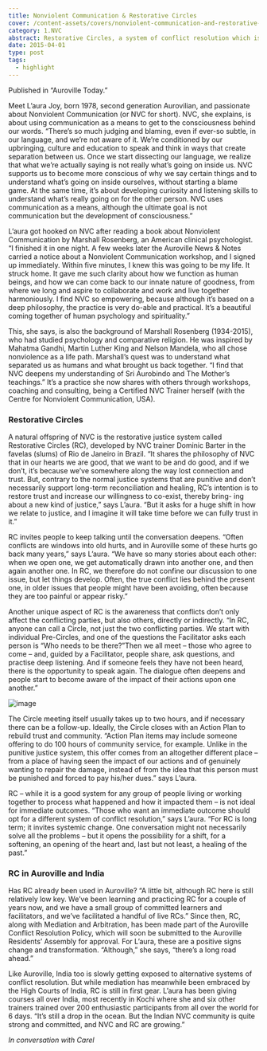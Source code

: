 ```yaml
---
title: Nonviolent Communication & Restorative Circles
cover: /content-assets/covers/nonviolent-communication-and-restorative-circles.jpg
category: 1.NVC
abstract: Restorative Circles, a system of conflict resolution which is based on the principles of Nonviolent Communication, is proposed to become part of Auroville's Conflict Resolution Policy.
date: 2015-04-01
type: post
tags:
  - highlight
---
```


Published in “Auroville Today.”

Meet L’aura Joy, born 1978, second generation Aurovilian, and passionate about Nonviolent Communication (or NVC for short). NVC, she explains, is about using communication as a means to get to the consciousness behind our words. “There’s so much judging and blaming, even if ever-so subtle, in our language, and we’re not aware of it. We’re conditioned by our upbringing, culture and education to speak and think in ways that create separation between us. Once we start dissecting our language, we realize that what we’re actually saying is not really what’s going on inside us. NVC supports us to become more conscious of why we say certain things and to understand what’s going on inside ourselves, without starting a blame game. At the same time, it’s about developing curiosity and listening skills to understand what’s really going on for the other person. NVC uses communication as a means, although the ultimate goal is not communication but the development of consciousness.”

L’aura got hooked on NVC after reading a book about Nonviolent Communication by Marshall Rosenberg, an American clinical psychologist. “I finished it in one night. A few weeks later the Auroville News & Notes carried a notice about a Nonviolent Communication workshop, and I signed up immediately. Within five minutes, I knew this was going to be my life. It struck home. It gave me such clarity about how we function as human beings, and how we can come back to our innate nature of goodness, from where we long and aspire to collaborate and work and live together harmoniously. I find NVC so empowering, because although it’s based on a deep philosophy, the practice is very do-able and practical. It’s a beautiful coming together of human psychology and spirituality.”

This, she says, is also the background of Marshall Rosenberg (1934-2015), who had studied psychology and comparative religion. He was inspired by Mahatma Gandhi, Martin Luther King and Nelson Mandela, who all chose nonviolence as a life path. Marshall’s quest was to understand what separated us as humans and what brought us back together. “I find that NVC deepens my understanding of Sri Aurobindo and The Mother’s teachings.” It’s a practice she now shares with others through workshops, coaching and consulting, being a Certified NVC Trainer herself (with the Centre for Nonviolent Communication, USA).

### Restorative Circles

A natural offspring of NVC is the restorative justice system called Restorative Circles (RC), developed by NVC trainer Dominic Barter in the favelas (slums) of Rio de Janeiro in Brazil. “It shares the philosophy of NVC that in our hearts we are good, that we want to be and do good, and if we don’t, it’s because we’ve somewhere along the way lost connection and trust. But, contrary to the normal justice systems that are punitive and don’t necessarily support long-term reconciliation and healing, RC’s intention is to restore trust and increase our willingness to co-exist, thereby bring- ing about a new kind of justice,” says L’aura. “But it asks for a huge shift in how we relate to justice, and I imagine it will take time before we can fully trust in it.”

RC invites people to keep talking until the conversation deepens. “Often conflicts are windows into old hurts, and in Auroville some of these hurts go back many years,” says L’aura. “We have so many stories about each other: when we open one, we get automatically drawn into another one, and then again another one. In RC, we therefore do not confine our discussion to one issue, but let things develop. Often, the true conflict lies behind the present one, in older issues that people might have been avoiding, often because they are too painful or appear risky.”

Another unique aspect of RC is the awareness that conflicts don’t only affect the conflicting parties, but also others, directly or indirectly. “In RC, anyone can call a Circle, not just the two conflicting parties. We start with individual Pre-Circles, and one of the questions the Facilitator asks each person is “Who needs to be there?”Then we all meet – those who agree to come – and, guided by a Facilitator, people share, ask questions, and practise deep listening. And if someone feels they have not been heard, there is the opportunity to speak again. The dialogue often deepens and people start to become aware of the impact of their actions upon one another.”

![image](/content-assets/restorative-circles/rc_800X561.jpg)

The Circle meeting itself usually takes up to two hours, and if necessary there can be a follow-up. Ideally, the Circle closes with an Action Plan to rebuild trust and community. “Action Plan items may include someone offering to do 100 hours of community service, for example. Unlike in the punitive justice system, this offer comes from an altogether different place – from a place of having seen the impact of our actions and of genuinely wanting to repair the damage, instead of from the idea that this person must be punished and forced to pay his/her dues.” says L’aura.

RC – while it is a good system for any group of people living or working together to process what happened and how it impacted them – is not ideal for immediate outcomes. “Those who want an immediate outcome should opt for a different system of conflict resolution,” says L’aura. “For RC is long term; it invites systemic change. One conversation might not necessarily solve all the problems – but it opens the possibility for a shift, for a softening, an opening of the heart and, last but not least, a healing of the past.”

### RC in Auroville and India

Has RC already been used in Auroville? “A little bit, although RC here is still relatively low key. We’ve been learning and practicing RC for a couple of years now, and we have a small group of committed learners and facilitators, and we’ve facilitated a handful of live RCs.” Since then, RC, along with Mediation and Arbitration, has been made part of the Auroville Conflict Resolution Policy, which will soon be submitted to the Auroville Residents’ Assembly for approval. For L’aura, these are a positive signs change and transformation. “Although,” she says, “there’s a long road ahead.”

Like Auroville, India too is slowly getting exposed to alternative systems of conflict resolution. But while mediation has meanwhile been embraced by the High Courts of India, RC is still in first gear. L’aura has been giving courses all over India, most recently in Kochi where she and six other trainers trained over 200 enthusiastic participants from all over the world for 6 days. “It’s still a drop in the ocean. But the Indian NVC community is quite strong and committed, and NVC and RC are growing.”

_In conversation with Carel_
